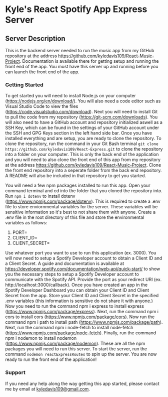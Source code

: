 
# Kyle's React Spotify App Express Server

## Server Description

This is the backend server needed to run the music app from my GitHub repository at the address https://github.com/kyledavis109/React-Music-Project. Documentation is available there for getting setup and running the front end of the app. You must have this server up and running before you can launch the front end of the app.

### Getting Started

To get started you will need to install Node.js on your computer (https://nodejs.org/en/download/).
You will also need a code editor such as Visual Studio Code to view the files (https://code.visualstudio.com/download). Next you will need to install Git to pull the code from my repository (https://git-scm.com/downloads). You will also need to have a GitHub account and repository initialized aswell as a SSH Key, which can be found in the settings of your GitHub account under the SSH and GPG Keys section in the left hand side bar. Once you have installed everything and are setup, you are ready to clone the repository. To clone the repository, run the command in your Git Bash terminal `git clone https://github.com/kyledavis109/React-Express.git` to clone the repository into a folder on your computer. This is only the back end of the application and you will need to also clone the front end of this app from my repository at the address https://github.com/kyledavis109/React-Music-Project. Clone the front end repository into a seperate folder from the back end repository. A README will also be included in that repository to get you started.

You will need a few npm packages installed to run this app. Open your command terminal and cd into the folder that you cloned the repository into. Run `npm i dotenv` to install dotenv (https://www.npmjs.com/package/dotenv). This is required to create a .env file to store enviornmental variables for the server. These variables will be sensitive information so it's best to not share them with anyone. Create a .env file in the root directory of this file and store the environmental variables as follows:
1. PORT=
2. CLIENT_ID=
3. CLIENT_SECRET=

Use whatever port you want to use to run this application (ex. 3000). You will now need to setup a Spotify Developer account to obtain a Client ID and a Client Secret. A guide and documentation is available at https://developer.spotify.com/documentation/web-api/quick-start/ to show you the necessary steps to setup a Spotify Developer account to communicate with the Spotify API. Provide the port as your redirect URI (ex. http://localhost:3000/callback). Once you have created an app in the Spotify Developer Dashboard you can obtain your Client ID and Client Secret from the app. Store your Client ID and Client Secret in the specified .env variables (this information is sensitive do not share it with anyone.) Now you need to run the command npm i express to install express (https://www.npmjs.com/package/express). Next, run the command npm i cors to install cors (https://www.npmjs.com/package/cors). Now run the command npm i path to install path (https://www.npmjs.com/package/path). Next, run the command npm i node-fetch to install node-fetch (https://www.npmjs.com/package/node-fetch). Finally, run the command npm i nodemon to install nodemon (https://www.npmjs.com/package/nodemon). These are all the npm packages you will need to run this server. To start the server, run the command `nodemon reactExpressRoutes` to spin up the server. You are now ready to run the front end of the application!

### Support

If you need any help along the way getting this app started, please contact me by email at kyledavis109@gmail.com.